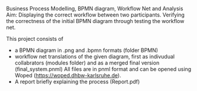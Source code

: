 Business Process Modelling, BPMN diagram, Workflow Net and Analysis
Aim: Displaying the correct workflow between two participants. Verifying the correctness of the initial BPMN diagram through testing the workflow net. 

This project consists of 
- a BPMN diagram in .png and .bpmn formats (folder BPMN)
- workflow net translations of the given diagram, first as indivudual collabrators (modules folder) and as a merged final version (final_system.pnml) All files are in
  pnml format and can be opened using Woped (https://woped.dhbw-karlsruhe.de).
- A report briefly explaining the process (Report.pdf)
